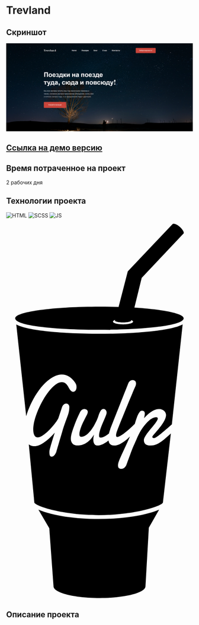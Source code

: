 # Trevland

## Скриншот

![Project screenshot](https://github.com/SHCHurovAA/trevland/blob/master/promo.png)

## [Ссылка на демо версию](https://shchurovaa.github.io/travland/)

## Время потраченное на проект

2 рабочих дня

## Технологии проекта

![HTML](https://cdn-icons-png.flaticon.com/512/16183/16183594.png)
![SCSS](https://cdn-icons-png.flaticon.com/512/16183/16183567.png)
![JS](https://cdn-icons-png.flaticon.com/512/5968/5968292.png)

<svg xmlns="http://www.w3.org/2000/svg" viewBox="0 0 256 512"><!--!Font Awesome Free 6.7.2 by @fontawesome - https://fontawesome.com License - https://fontawesome.com/license/free Copyright 2025 Fonticons, Inc.--><path d="M209.8 391.1l-14.1 24.6-4.6 80.2c0 8.9-28.3 16.1-63.1 16.1s-63.1-7.2-63.1-16.1l-5.8-79.4-14.9-25.4c41.2 17.3 126 16.7 165.6 0zm-196-253.3l13.6 125.5c5.9-20 20.8-47 40-55.2 6.3-2.7 12.7-2.7 18.7 .9 5.2 3 9.6 9.3 10.1 11.8 1.2 6.5-2 9.1-4.5 9.1-3 0-5.3-4.6-6.8-7.3-4.1-7.3-10.3-7.6-16.9-2.8-6.9 5-12.9 13.4-17.1 20.7-5.1 8.8-9.4 18.5-12 28.2-1.5 5.6-2.9 14.6-.6 19.9 1 2.2 2.5 3.6 4.9 3.6 5 0 12.3-6.6 15.8-10.1 4.5-4.5 10.3-11.5 12.5-16l5.2-15.5c2.6-6.8 9.9-5.6 9.9 0 0 10.2-3.7 13.6-10 34.7-5.8 19.5-7.6 25.8-7.6 25.8-.7 2.8-3.4 7.5-6.3 7.5-1.2 0-2.1-.4-2.6-1.2-1-1.4-.9-5.3-.8-6.3 .2-3.2 6.3-22.2 7.3-25.2-2 2.2-4.1 4.4-6.4 6.6-5.4 5.1-14.1 11.8-21.5 11.8-3.4 0-5.6-.9-7.7-2.4l7.6 79.6c2 5 39.2 17.1 88.2 17.1 49.1 0 86.3-12.2 88.2-17.1l10.9-94.6c-5.7 5.2-12.3 11.6-19.6 14.8-5.4 2.3-17.4 3.8-17.4-5.7 0-5.2 9.1-14.8 14.4-21.5 1.4-1.7 4.7-5.9 4.7-8.1 0-2.9-6-2.2-11.7 2.5-3.2 2.7-6.2 6.3-8.7 9.7-4.3 6-6.6 11.2-8.5 15.5-6.2 14.2-4.1 8.6-9.1 22-5 13.3-4.2 11.8-5.2 14-.9 1.9-2.2 3.5-4 4.5-1.9 1-4.5 .9-6.1-.3-.9-.6-1.3-1.9-1.3-3.7 0-.9 .1-1.8 .3-2.7 1.5-6.1 7.8-18.1 15-34.3 1.6-3.7 1-2.6 .8-2.3-6.2 6-10.9 8.9-14.4 10.5-5.8 2.6-13 2.6-14.5-4.1-.1-.4-.1-.8-.2-1.2-11.8 9.2-24.3 11.7-20-8.1-4.6 8.2-12.6 14.9-22.4 14.9-4.1 0-7.1-1.4-8.6-5.1-2.3-5.5 1.3-14.9 4.6-23.8 1.7-4.5 4-9.9 7.1-16.2 1.6-3.4 4.2-5.4 7.6-4.5 .6 .2 1.1 .4 1.6 .7 2.6 1.8 1.6 4.5 .3 7.2-3.8 7.5-7.1 13-9.3 20.8-.9 3.3-2 9 1.5 9 2.4 0 4.7-.8 6.9-2.4 4.6-3.4 8.3-8.5 11.1-13.5 2-3.6 4.4-8.3 5.6-12.3 .5-1.7 1.1-3.3 1.8-4.8 1.1-2.5 2.6-5.1 5.2-5.1 1.3 0 2.4 .5 3.2 1.5 1.7 2.2 1.3 4.5 .4 6.9-2 5.6-4.7 10.6-6.9 16.7-1.3 3.5-2.7 8-2.7 11.7 0 3.4 3.7 2.6 6.8 1.2 2.4-1.1 4.8-2.8 6.8-4.5 1.2-4.9 .9-3.8 26.4-68.2 1.3-3.3 3.7-4.7 6.1-4.7 1.2 0 2.2 .4 3.2 1.1 1.7 1.3 1.7 4.1 1 6.2-.7 1.9-.6 1.3-4.5 10.5-5.2 12.1-8.6 20.8-13.2 31.9-1.9 4.6-7.7 18.9-8.7 22.3-.6 2.2-1.3 5.8 1 5.8 5.4 0 19.3-13.1 23.1-17 .2-.3 .5-.4 .9-.6 .6-1.9 1.2-3.7 1.7-5.5 1.4-3.8 2.7-8.2 5.3-11.3 .8-1 1.7-1.6 2.7-1.6 2.8 0 4.2 1.2 4.2 4 0 1.1-.7 5.1-1.1 6.2 1.4-1.5 2.9-3 4.5-4.5 15-13.9 25.7-6.8 25.7 .2 0 7.4-8.9 17.7-13.8 23.4-1.6 1.9-4.9 5.4-5 6.4 0 1.3 .9 1.8 2.2 1.8 2 0 6.4-3.5 8-4.7 5-3.9 11.8-9.9 16.6-14.1l14.8-136.8c-30.5 17.1-197.6 17.2-228.3 .2zm229.7-8.5c0 21-231.2 21-231.2 0 0-8.8 51.8-15.9 115.6-15.9 9 0 17.8 .1 26.3 .4l12.6-48.7L228.1 .6c1.4-1.4 5.8-.2 9.9 3.5s6.6 7.9 5.3 9.3l-.1 .1L185.9 74l-10 40.7c39.9 2.6 67.6 8.1 67.6 14.6zm-69.4 4.6c0-.8-.9-1.5-2.5-2.1l-.2 .8c0 1.3-5 2.4-11.1 2.4s-11.1-1.1-11.1-2.4c0-.1 0-.2 .1-.3l.2-.7c-1.8 .6-3 1.4-3 2.3 0 2.1 6.2 3.7 13.7 3.7 7.7 .1 13.9-1.6 13.9-3.7z"/></svg>

## Описание проекта
